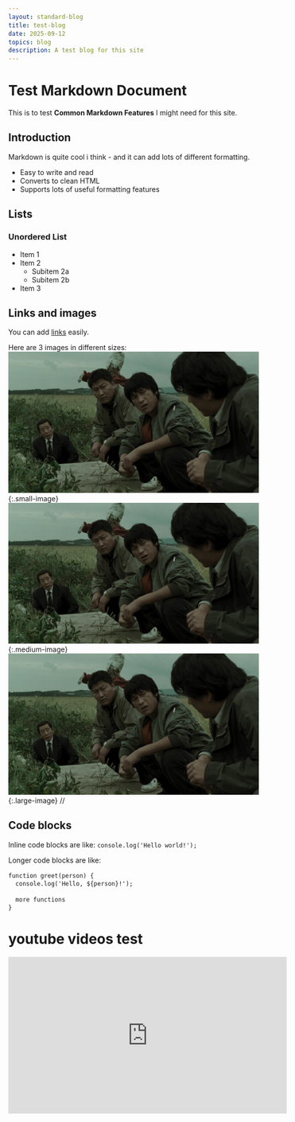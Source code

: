 ```yaml
---
layout: standard-blog
title: test-blog
date: 2025-09-12
topics: blog
description: A test blog for this site
---
```


# Test Markdown Document

This is to test **Common Markdown Features** I might need for this site.

## Introduction

Markdown is quite cool i think - and it can add lots of different formatting.

 - Easy to write and read
 - Converts to clean HTML
 - Supports lots of useful formatting features

## Lists

### Unordered List

- Item 1
- Item 2
    - Subitem 2a
    - Subitem 2b
- Item 3

## Links and images

You can add [links](https://gabrielwright.xyz) easily.

Here are 3 images in different sizes:
![TestImage](/assets/images/memoriesOfMurder.jpg){:.small-image}
![TestImage](/assets/images/memoriesOfMurder.jpg){:.medium-image}
![TestImage](/assets/images/memoriesOfMurder.jpg){:.large-image}
//
## Code blocks

  Inline code blocks are like: `console.log('Hello world!');`

  Longer code blocks are like:
  
  ```
  function greet(person) {
    console.log('Hello, ${person}!');
    
    more functions
  }
  ```

  # youtube videos test
<div class="youtube-player">
<iframe width="560" height="315" src="https://www.youtube.com/embed/OgsHl7_KB6o?si=rRo4QDJWly3uFH5X" title="YouTube video player" frameborder="0" allow="accelerometer; autoplay; clipboard-write; encrypted-media; gyroscope; picture-in-picture; web-share" referrerpolicy="strict-origin-when-cross-origin" allowfullscreen></iframe>
</div>